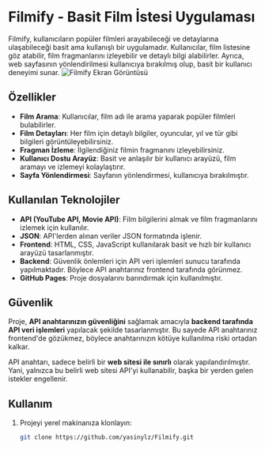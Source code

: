 # Filmify - Basit Film İstesi Uygulaması

Filmify, kullanıcıların popüler filmleri arayabileceği ve detaylarına ulaşabileceği basit ama kullanışlı bir uygulamadır. Kullanıcılar, film listesine göz atabilir, film fragmanlarını izleyebilir ve detaylı bilgi alabilirler. Ayrıca, web sayfasının yönlendirilmesi kullanıcıya bırakılmış olup, basit bir kullanıcı deneyimi sunar.
![Filmify Ekran Görüntüsü](https://github.com/yasinylz/Filmify/raw/main/path-to-your-image.png)

## Özellikler

- **Film Arama**: Kullanıcılar, film adı ile arama yaparak popüler filmleri bulabilirler.
- **Film Detayları**: Her film için detaylı bilgiler, oyuncular, yıl ve tür gibi bilgileri görüntüleyebilirsiniz.
- **Fragman İzleme**: İlgilendiğiniz filmin fragmanını izleyebilirsiniz.
- **Kullanıcı Dostu Arayüz**: Basit ve anlaşılır bir kullanıcı arayüzü, film aramayı ve izlemeyi kolaylaştırır.
- **Sayfa Yönlendirmesi**: Sayfanın yönlendirmesi, kullanıcıya bırakılmıştır.

## Kullanılan Teknolojiler

- **API (YouTube API, Movie API)**: Film bilgilerini almak ve film fragmanlarını izlemek için kullanılır.
- **JSON**: API'lerden alınan veriler JSON formatında işlenir.
- **Frontend**: HTML, CSS, JavaScript kullanılarak basit ve hızlı bir kullanıcı arayüzü tasarlanmıştır.
- **Backend**: Güvenlik önlemleri için API veri işlemleri sunucu tarafında yapılmaktadır. Böylece API anahtarınız frontend tarafında görünmez.
- **GitHub Pages**: Proje dosyalarını barındırmak için kullanılmıştır.

## Güvenlik

Proje, **API anahtarınızın güvenliğini** sağlamak amacıyla **backend tarafında API veri işlemleri** yapılacak şekilde tasarlanmıştır. Bu sayede API anahtarınız frontend'de gözükmez, böylece anahtarınızın kötüye kullanılma riski ortadan kalkar.

API anahtarı, sadece belirli bir **web sitesi ile sınırlı** olarak yapılandırılmıştır. Yani, yalnızca bu belirli web sitesi API'yi kullanabilir, başka bir yerden gelen istekler engellenir.

## Kullanım

1. Projeyi yerel makinanıza klonlayın:
   ```bash
   git clone https://github.com/yasinylz/Filmify.git
